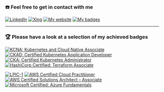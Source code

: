 ### :phone: Feel free to get in contact with me

[![LinkedIn](https://img.shields.io/badge/LinkedIn-0a66c2?style=for-the-badge&logo=linkedin&logoColor=white)](https://www.linkedin.com/in/nfahldieck/)
[![Xing](https://img.shields.io/badge/Xing-007575?style=for-the-badge&logo=xing&logoColor=white)](https://www.xing.com/profile/Nils_Fahldieck)
[![My website](https://img.shields.io/badge/website-0076d6?style=for-the-badge&logo=internet-explorer&logoColor=white)](https://nils.fahldieck.de)
[![My badges](https://img.shields.io/badge/Credly-26689A?style=for-the-badge&logo=acclaim&logoColor=white)](https://www.youracclaim.com/users/nils-fahldieck/badges)

---

### :trophy: Please have a look at a selection of my achieved badges

<!-- # 6 trophies a 141x141 -->

[![KCNA: Kubernetes and Cloud Native Associate](https://images.credly.com/size/128x128/images/f28f1d88-428a-47f6-95b5-7da1dd6c1000/KCNA_badge.png)](https://www.credly.com/badges/cd70dd6b-b7df-4d24-a3c4-02990dc9e3ec/public_url)
[![CKAD: Certified Kubernetes Application Developer](https://images.credly.com/size/128x128/images/f88d800c-5261-45c6-9515-0458e31c3e16/ckad_from_cncfsite.png)](https://www.credly.com/badges/0e7cee9c-8955-426f-b80b-42b7c689b761/public_url)
[![CKA: Certified Kubernetes Administrator](https://images.credly.com/size/128x128/images/8b8ed108-e77d-4396-ac59-2504583b9d54/cka_from_cncfsite__281_29.png)](https://www.credly.com/badges/00a873b1-c4b1-4b5d-b4b0-9da4257d646b/public_url)
[![HashiCorp Certified: Terraform Associate](https://images.credly.com/size/128x128/images/5b075140-d286-4c8a-9be9-2b87f9e10839/Terraform-Associate-Badge.png)](https://www.credly.com/badges/ecc5c6c7-6756-456c-afe5-8b5b65f14dac/public_url)

[![LPIC-1](assets/LPIC1.png)](https://cs.lpi.org/caf/Xamman/certification/verify/LPI000354073/l2t2xwgudp)
[![AWS Certified Cloud Practitioner](https://images.credly.com/size/128x128/images/68468004-5a85-4f3b-bc58-590773979486/AWS-CloudPractitioner-2020.png)](https://www.credly.com/badges/337e9f61-f74f-43ab-a2c6-5a969211ebb9/public_url)
[![AWS Certified Solutions Architect – Associate](https://images.credly.com/size/128x128/images/4bc21d8b-4afe-4fbd-9a90-a9de8bf7b240/AWS-SolArchitect-Associate-2020.png)](https://www.credly.com/badges/1231f36f-b2d6-4f38-b11d-9c3db00760af/public_url)
[![Microsoft Certified: Azure Fundamentals](https://images.credly.com/size/128x128/images/6a254dad-77e5-4e71-8049-94e5c7a15981/azure-fundamentals-600x600.png)](https://www.credly.com/badges/f8532188-2e6b-4e23-a9be-8c41b42c6de6/public_url)
